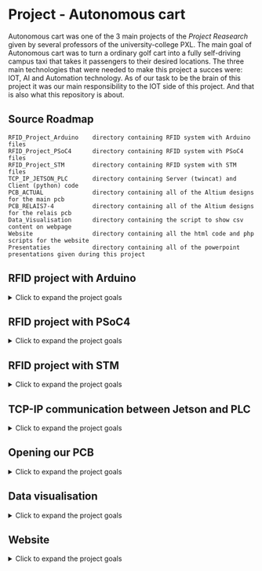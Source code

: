 # Project - Autonomous cart

Autonomous cart was one of the 3 main projects of the _Project Reasearch_ given by several professors of the university-college PXL. The main goal of Autonomous cart was to turn a ordinary golf cart into a fully self-driving campus taxi that takes it passengers to their desired locations. The three main technologies that were needed to make this project a succes were: IOT, AI and Automation technology. As of our task to be the brain of this project it was our main responsibility to the IOT side of this project. And that is also what this repository is about.  


## Source Roadmap

```
RFID_Project_Arduino    directory containing RFID system with Arduino files
RFID_Project_PSoC4      directory containing RFID system with PSoC4 files
RFID_Project_STM        directory containing RFID system with STM files
TCP_IP_JETSON_PLC       directory containing Server (twincat) and Client (python) code
PCB_ACTUAL              directory containing all of the Altium designs for the main pcb
PCB_RELAIS7-4           directory containing all of the Altium designs for the relais pcb
Data_Visualisation      directory containing the script to show csv content on webpage
Website                 directory containing all the html code and php scripts for the website
Presentaties            directory containing all of the powerpoint presentations given during this project
```

## RFID project with Arduino

<details>
<summary>Click to expand the project goals</summary> 
  
</details>  

## RFID project with PSoC4

<details>
<summary>Click to expand the project goals</summary> 
  
</details> 

## RFID project with STM

<details>
<summary>Click to expand the project goals</summary> 
  
</details> 

## TCP-IP communication between Jetson and PLC

<details>
<summary>Click to expand the project goals</summary> 
  
</details> 

## Opening our PCB

<details>
<summary>Click to expand the project goals</summary> 
  
</details> 

## Data visualisation

<details>
<summary>Click to expand the project goals</summary> 
  
</details> 

## Website

<details>
<summary>Click to expand the project goals</summary> 
  
</details> 

